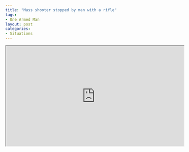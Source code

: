 ```yaml
---
title: "Mass shooter stopped by man with a rifle"
tags:
- One Armed Man
layout: post
categories:
- Situations
---
```


<iframe width="560" height="315" src="https://www.youtube.com/embed/xevjBGos0uU" title="Attempted Mass Shooter Stopped By Man With Rifle Ignored By Mainstream Media"></iframe>